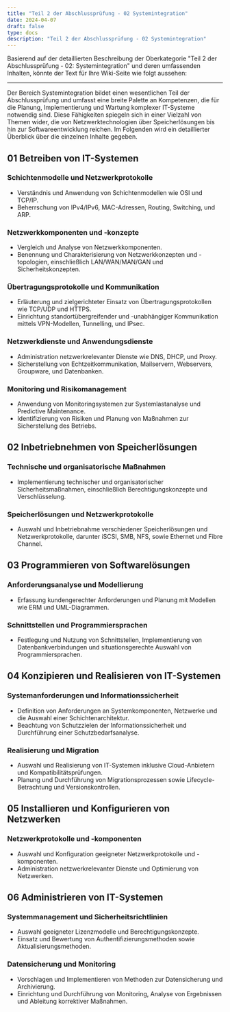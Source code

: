 ```yaml
---
title: "Teil 2 der Abschlussprüfung - 02 Systemintegration"
date: 2024-04-07
draft: false
type: docs
description: "Teil 2 der Abschlussprüfung - 02 Systemintegration"
---
```


Basierend auf der detaillierten Beschreibung der Oberkategorie "Teil 2 der Abschlussprüfung - 02: Systemintegration" und deren umfassenden Inhalten, könnte der Text für Ihre Wiki-Seite wie folgt aussehen:

---

Der Bereich Systemintegration bildet einen wesentlichen Teil der Abschlussprüfung und umfasst eine breite Palette an Kompetenzen, die für die Planung, Implementierung und Wartung komplexer IT-Systeme notwendig sind. Diese Fähigkeiten spiegeln sich in einer Vielzahl von Themen wider, die von Netzwerktechnologien über Speicherlösungen bis hin zur Softwareentwicklung reichen. Im Folgenden wird ein detaillierter Überblick über die einzelnen Inhalte gegeben.

## 01 Betreiben von IT-Systemen

### Schichtenmodelle und Netzwerkprotokolle

- Verständnis und Anwendung von Schichtenmodellen wie OSI und TCP/IP.
- Beherrschung von IPv4/IPv6, MAC-Adressen, Routing, Switching, und ARP.

### Netzwerkkomponenten und -konzepte

- Vergleich und Analyse von Netzwerkkomponenten.
- Benennung und Charakterisierung von Netzwerkkonzepten und -topologien, einschließlich LAN/WAN/MAN/GAN und Sicherheitskonzepten.

### Übertragungsprotokolle und Kommunikation

- Erläuterung und zielgerichteter Einsatz von Übertragungsprotokollen wie TCP/UDP und HTTPS.
- Einrichtung standortübergreifender und -unabhängiger Kommunikation mittels VPN-Modellen, Tunnelling, und IPsec.

### Netzwerkdienste und Anwendungsdienste

- Administration netzwerkrelevanter Dienste wie DNS, DHCP, und Proxy.
- Sicherstellung von Echtzeitkommunikation, Mailservern, Webservers, Groupware, und Datenbanken.

### Monitoring und Risikomanagement

- Anwendung von Monitoringsystemen zur Systemlastanalyse und Predictive Maintenance.
- Identifizierung von Risiken und Planung von Maßnahmen zur Sicherstellung des Betriebs.

## 02 Inbetriebnehmen von Speicherlösungen

### Technische und organisatorische Maßnahmen

- Implementierung technischer und organisatorischer Sicherheitsmaßnahmen, einschließlich Berechtigungskonzepte und Verschlüsselung.

### Speicherlösungen und Netzwerkprotokolle

- Auswahl und Inbetriebnahme verschiedener Speicherlösungen und Netzwerkprotokolle, darunter iSCSI, SMB, NFS, sowie Ethernet und Fibre Channel.

## 03 Programmieren von Softwarelösungen

### Anforderungsanalyse und Modellierung

- Erfassung kundengerechter Anforderungen und Planung mit Modellen wie ERM und UML-Diagrammen.

### Schnittstellen und Programmiersprachen

- Festlegung und Nutzung von Schnittstellen, Implementierung von Datenbankverbindungen und situationsgerechte Auswahl von Programmiersprachen.

## 04 Konzipieren und Realisieren von IT-Systemen

### Systemanforderungen und Informationssicherheit

- Definition von Anforderungen an Systemkomponenten, Netzwerke und die Auswahl einer Schichtenarchitektur.
- Beachtung von Schutzzielen der Informationssicherheit und Durchführung einer Schutzbedarfsanalyse.

### Realisierung und Migration

- Auswahl und Realisierung von IT-Systemen inklusive Cloud-Anbietern und Kompatibilitätsprüfungen.
- Planung und Durchführung von Migrationsprozessen sowie Lifecycle-Betrachtung und Versionskontrollen.

## 05 Installieren und Konfigurieren von Netzwerken

### Netzwerkprotokolle und -komponenten

- Auswahl und Konfiguration geeigneter Netzwerkprotokolle und -komponenten.
- Administration netzwerkrelevanter Dienste und Optimierung von Netzwerken.

## 06 Administrieren von IT-Systemen

### Systemmanagement und Sicherheitsrichtlinien

- Auswahl geeigneter Lizenzmodelle und Berechtigungskonzepte.
- Einsatz und Bewertung von Authentifizierungsmethoden sowie Aktualisierungsmethoden.

### Datensicherung und Monitoring

- Vorschlagen und Implementieren von Methoden zur Datensicherung und Archivierung.
- Einrichtung und Durchführung von Monitoring, Analyse von Ergebnissen und Ableitung korrektiver Maßnahmen.
